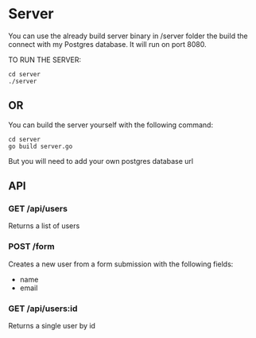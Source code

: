 # Server

You can use the already build server binary in /server folder
the build the connect with my Postgres database. It will run on port 8080.

TO RUN THE SERVER:

```
cd server
./server
```

## OR

You can build the server yourself with the following command:

```
cd server
go build server.go
```

But you will need to add your own postgres database url

## API

### GET /api/users

Returns a list of users

### POST /form

Creates a new user from a form submission with the following fields:

- name
- email

### GET /api/users:id

Returns a single user by id
